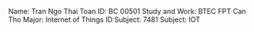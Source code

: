 Name: Tran Ngo Thai Toan
ID: BC 00501
Study and  Work: BTEC FPT Can Tho
Major: Internet of Things
ID Subject: 7481
Subject: IOT 
